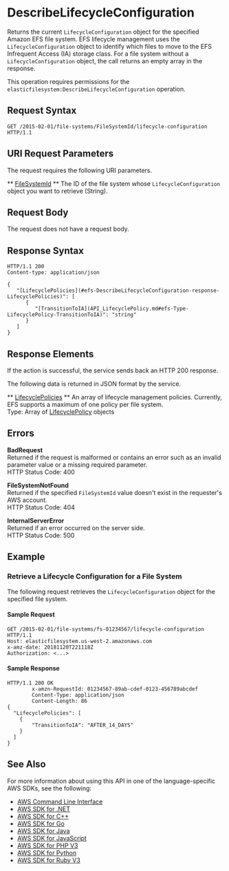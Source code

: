 # DescribeLifecycleConfiguration<a name="API_DescribeLifecycleConfiguration"></a>

Returns the current `LifecycleConfiguration` object for the specified Amazon EFS file system\. EFS lifecycle management uses the `LifecycleConfiguration` object to identify which files to move to the EFS Infrequent Access \(IA\) storage class\. For a file system without a `LifecycleConfiguration` object, the call returns an empty array in the response\.

This operation requires permissions for the `elasticfilesystem:DescribeLifecycleConfiguration` operation\.

## Request Syntax<a name="API_DescribeLifecycleConfiguration_RequestSyntax"></a>

```
GET /2015-02-01/file-systems/FileSystemId/lifecycle-configuration HTTP/1.1
```

## URI Request Parameters<a name="API_DescribeLifecycleConfiguration_RequestParameters"></a>

The request requires the following URI parameters\.

 ** [FileSystemId](#API_DescribeLifecycleConfiguration_RequestSyntax) **   <a name="efs-DescribeLifecycleConfiguration-request-FileSystemId"></a>
The ID of the file system whose `LifecycleConfiguration` object you want to retrieve \(String\)\.

## Request Body<a name="API_DescribeLifecycleConfiguration_RequestBody"></a>

The request does not have a request body\.

## Response Syntax<a name="API_DescribeLifecycleConfiguration_ResponseSyntax"></a>

```
HTTP/1.1 200
Content-type: application/json

{
   "[LifecyclePolicies](#efs-DescribeLifecycleConfiguration-response-LifecyclePolicies)": [ 
      { 
         "[TransitionToIA](API_LifecyclePolicy.md#efs-Type-LifecyclePolicy-TransitionToIA)": "string"
      }
   ]
}
```

## Response Elements<a name="API_DescribeLifecycleConfiguration_ResponseElements"></a>

If the action is successful, the service sends back an HTTP 200 response\.

The following data is returned in JSON format by the service\.

 ** [LifecyclePolicies](#API_DescribeLifecycleConfiguration_ResponseSyntax) **   <a name="efs-DescribeLifecycleConfiguration-response-LifecyclePolicies"></a>
An array of lifecycle management policies\. Currently, EFS supports a maximum of one policy per file system\.  
Type: Array of [LifecyclePolicy](API_LifecyclePolicy.md) objects

## Errors<a name="API_DescribeLifecycleConfiguration_Errors"></a>

 **BadRequest**   
Returned if the request is malformed or contains an error such as an invalid parameter value or a missing required parameter\.  
HTTP Status Code: 400

 **FileSystemNotFound**   
Returned if the specified `FileSystemId` value doesn't exist in the requester's AWS account\.  
HTTP Status Code: 404

 **InternalServerError**   
Returned if an error occurred on the server side\.  
HTTP Status Code: 500

## Example<a name="API_DescribeLifecycleConfiguration_Examples"></a>

### Retrieve a Lifecycle Configuration for a File System<a name="API_DescribeLifecycleConfiguration_Example_1"></a>

The following request retrieves the `LifecycleConfiguration` object for the specified file system\.

#### Sample Request<a name="API_DescribeLifecycleConfiguration_Example_1_Request"></a>

```
GET /2015-02-01/file-systems/fs-01234567/lifecycle-configuration HTTP/1.1
Host: elasticfilesystem.us-west-2.amazonaws.com
x-amz-date: 20181120T221118Z
Authorization: <...>
```

#### Sample Response<a name="API_DescribeLifecycleConfiguration_Example_1_Response"></a>

```
HTTP/1.1 200 OK
        x-amzn-RequestId: 01234567-89ab-cdef-0123-456789abcdef
        Content-Type: application/json
        Content-Length: 86
{
  "LifecyclePolicies": [
    {
        "TransitionToIA": "AFTER_14_DAYS"
    }
  ]
}
```

## See Also<a name="API_DescribeLifecycleConfiguration_SeeAlso"></a>

For more information about using this API in one of the language\-specific AWS SDKs, see the following:
+  [AWS Command Line Interface](https://docs.aws.amazon.com/goto/aws-cli/elasticfilesystem-2015-02-01/DescribeLifecycleConfiguration) 
+  [AWS SDK for \.NET](https://docs.aws.amazon.com/goto/DotNetSDKV3/elasticfilesystem-2015-02-01/DescribeLifecycleConfiguration) 
+  [AWS SDK for C\+\+](https://docs.aws.amazon.com/goto/SdkForCpp/elasticfilesystem-2015-02-01/DescribeLifecycleConfiguration) 
+  [AWS SDK for Go](https://docs.aws.amazon.com/goto/SdkForGoV1/elasticfilesystem-2015-02-01/DescribeLifecycleConfiguration) 
+  [AWS SDK for Java](https://docs.aws.amazon.com/goto/SdkForJava/elasticfilesystem-2015-02-01/DescribeLifecycleConfiguration) 
+  [AWS SDK for JavaScript](https://docs.aws.amazon.com/goto/AWSJavaScriptSDK/elasticfilesystem-2015-02-01/DescribeLifecycleConfiguration) 
+  [AWS SDK for PHP V3](https://docs.aws.amazon.com/goto/SdkForPHPV3/elasticfilesystem-2015-02-01/DescribeLifecycleConfiguration) 
+  [AWS SDK for Python](https://docs.aws.amazon.com/goto/boto3/elasticfilesystem-2015-02-01/DescribeLifecycleConfiguration) 
+  [AWS SDK for Ruby V3](https://docs.aws.amazon.com/goto/SdkForRubyV3/elasticfilesystem-2015-02-01/DescribeLifecycleConfiguration) 